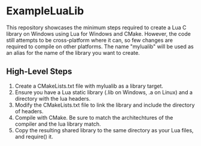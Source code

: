 # ExampleLuaLib

This repository showcases the minimum steps required to create a Lua C library on Windows using Lua for Windows and CMake.
However, the code still attempts to be cross-platform where it can, so few changes are required to compile on other platforms.
The name "mylualib" will be used as an alias for the name of the library you want to create.

## High-Level Steps
1. Create a CMakeLists.txt file with mylualib as a library target.
2. Ensure you have a Lua static library (.lib on Windows, .a on Linux) and a directory with the lua headers.
4. Modify the CMakeLists.txt file to link the library and include the directory of headers.
5. Compile with CMake. Be sure to match the architechtures of the compiler and the lua library match.
6. Copy the resulting shared library to the same directory as your Lua files, and require() it.
